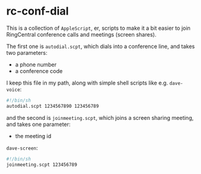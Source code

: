 # rc-conf-dial

This is a collection of `AppleScript`, er, scripts to make it a bit easier to join RingCentral conference calls and meetings (screen shares).

The first one is `autodial.scpt`, which dials into a conference line, and takes two parameters:

* a phone number
* a conference code

I keep this file in my path, along with simple shell scripts like e.g. `dave-voice`:

```sh
#!/bin/sh
autodial.scpt 1234567890 123456789
```

and the second is `joinmeeting.scpt`, which joins a screen sharing meeting, and takes one parameter:

* the meeting id

`dave-screen`:

```sh
#!/bin/sh
joinmeeting.scpt 123456789
```



